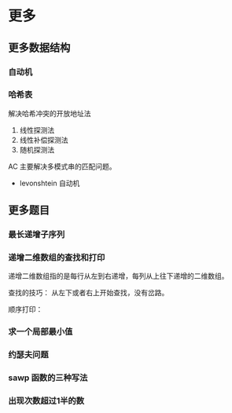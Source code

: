 # 更多

## 更多数据结构

### 自动机

### 哈希表

解决哈希冲突的开放地址法
1. 线性探测法
2. 线性补偿探测法
3. 随机探测法

AC 主要解决多模式串的匹配问题。

- levonshtein 自动机

## 更多题目

### 最长递增子序列

### 递增二维数组的查找和打印

递增二维数组指的是每行从左到右递增，每列从上往下递增的二维数组。

查找的技巧： 从左下或者右上开始查找，没有岔路。

顺序打印： 

### 求一个局部最小值

### 约瑟夫问题

### sawp 函数的三种写法

### 出现次数超过1半的数

